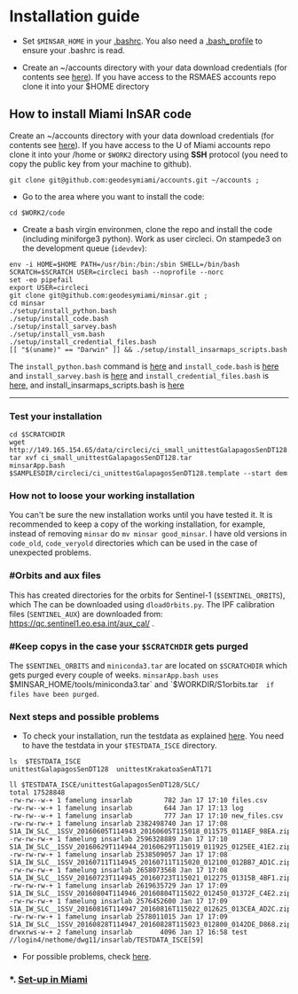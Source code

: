 # Installation guide

* Set `$MINSAR_HOME` in your [.bashrc](https://github.com/geodesymiami/minsar/blob/master/docs/bashrc_contents.md). You also need a [.bash_profile](./bash_profile.md) to ensure your .bashrc is read.

* Create an ~/accounts directory with your data download credentials (for contents see [here](./accounts_info.md)). If you have access to the RSMAES accounts repo clone it into your $HOME directory


## How to install Miami InSAR code
Create an ~/accounts directory with your data download credentials (for contents see [here](./accounts_info.md)).  If you have access to the U of Miami accounts repo clone it into your /home or `$WORK2` directory  using **SSH** protocol (you need to copy the public key from your machine to github).

```
git clone git@github.com:geodesymiami/accounts.git ~/accounts ;
```

* Go to the area where you want to install the code:

```
cd $WORK2/code
```
* Create a bash virgin environmen, clone the repo and install the code (including miniforge3 python). Work as user circleci. On stampede3 on the development queue (`idevdev`):
```
env -i HOME=$HOME PATH=/usr/bin:/bin:/sbin SHELL=/bin/bash SCRATCH=$SCRATCH USER=circleci bash --noprofile --norc
set -eo pipefail
export USER=circleci
git clone git@github.com:geodesymiami/minsar.git ;
cd minsar
./setup/install_python.bash
./setup/install_code.bash
./setup/install_sarvey.bash
./setup/install_vsm.bash
./setup/install_credential_files.bash
[[ "$(uname)" == "Darwin" ]] && ./setup/install_insarmaps_scripts.bash
```
The `install_python.bash` command is [here](https://github.com/geodesymiami/minsar/blob/master/setup/install_python.bash) and `install_code.bash`  is  [here](https://github.com/geodesymiami/minsar/blob/master/setup/install_code.bash) and `install_sarvey.bash`  is
[here](https://github.com/geodesymiami/minsar/blob/master/setup/install_sarvey.bash) and  `install_credential_files.bash`  is  [here](https://github.com/geodesymiami/minsar/blob/master/setup/install_credential_files.bash), and install_insarmaps_scripts.bash is [here](https://github.com/geodesymiami/minsar/blob/master/setup/install_insarmaps_scripts.bash)

---
### Test your installation
```
cd $SCRATCHDIR
wget http://149.165.154.65/data/circleci/ci_small_unittestGalapagosSenDT128.tar
tar xvf ci_small_unittestGalapagosSenDT128.tar
minsarApp.bash $SAMPLESDIR/circleci/ci_unittestGalapagosSenDT128.template --start dem
```
### How not to loose your working installation
You can't be sure the new installation works until you have tested it. It is recommended to keep a copy of the working installation, for example, instead of removing `minsar`  do `mv minsar good_minsar`. I have  old versions in `code_old`, `code_veryold` directories  which  can be used in the case of unexpected problems.

### #Orbits and aux files
This has created directories for the orbits for Sentinel-1 (`$SENTINEL_ORBITS`), which The can be downloaded using `dloadOrbits.py`. The IPF calibration files (`SENTINEL_AUX`) are downloaded from: https://qc.sentinel1.eo.esa.int/aux_cal/ .

### #Keep copys in the case your `$SCRATCHDIR` gets purged
The `$SENTINEL_ORBITS` and `miniconda3.tar` are located on `$SCRATCHDIR` which  gets purged every couple of weeks. `minsarApp.bash uses `$MINSAR_HOME/tools/miniconda3.tar` and  `$WORKDIR/S1orbits.tar`  if files have been purged`.

### Next steps and possible problems
* To check your installation, run the testdata as explained [here](https://github.com/geodesymiami/minsar/wiki/Testing-the-code). You need to have the testdata in your `$TESTDATA_ISCE` directory.

```
ls  $TESTDATA_ISCE
unittestGalapagosSenDT128  unittestKrakatoaSenAT171

ll $TESTDATA_ISCE/unittestGalapagosSenDT128/SLC/
total 17528848
-rw-rw--w-+ 1 famelung insarlab        782 Jan 17 17:10 files.csv
-rw-rw--w-+ 1 famelung insarlab        644 Jan 17 17:13 log
-rw-rw--w-+ 1 famelung insarlab        777 Jan 17 17:10 new_files.csv
-rw-rw-rw-+ 1 famelung insarlab 2382498740 Jan 17 17:08 S1A_IW_SLC__1SSV_20160605T114943_20160605T115018_011575_011AEF_98EA.zip
-rw-rw-rw-+ 1 famelung insarlab 2596328889 Jan 17 17:10 S1A_IW_SLC__1SSV_20160629T114944_20160629T115019_011925_0125EE_41E2.zip
-rw-rw-rw-+ 1 famelung insarlab 2538509057 Jan 17 17:08 S1A_IW_SLC__1SSV_20160711T114945_20160711T115020_012100_012BB7_AD1C.zip
-rw-rw-rw-+ 1 famelung insarlab 2658073568 Jan 17 17:08 S1A_IW_SLC__1SSV_20160723T114945_20160723T115021_012275_01315B_4BF1.zip
-rw-rw-rw-+ 1 famelung insarlab 2619635729 Jan 17 17:09 S1A_IW_SLC__1SSV_20160804T114946_20160804T115022_012450_01372F_C4E2.zip
-rw-rw-rw-+ 1 famelung insarlab 2576452600 Jan 17 17:09 S1A_IW_SLC__1SSV_20160816T114947_20160816T115022_012625_013CEA_AD2C.zip
-rw-rw-rw-+ 1 famelung insarlab 2578011015 Jan 17 17:09 S1A_IW_SLC__1SSV_20160828T114947_20160828T115023_012800_0142DE_D868.zip
drwxrws-w-+ 2 famelung insarlab       4096 Jan 17 16:58 test
//login4/nethome/dwg11/insarlab/TESTDATA_ISCE[59]
```
* For possible problems, check [here](https://github.com/geodesymiami/minsar/blob/master/setup/installation_issues.md).


### *. [Set-up in Miami](./set_up_miami.md) ###
